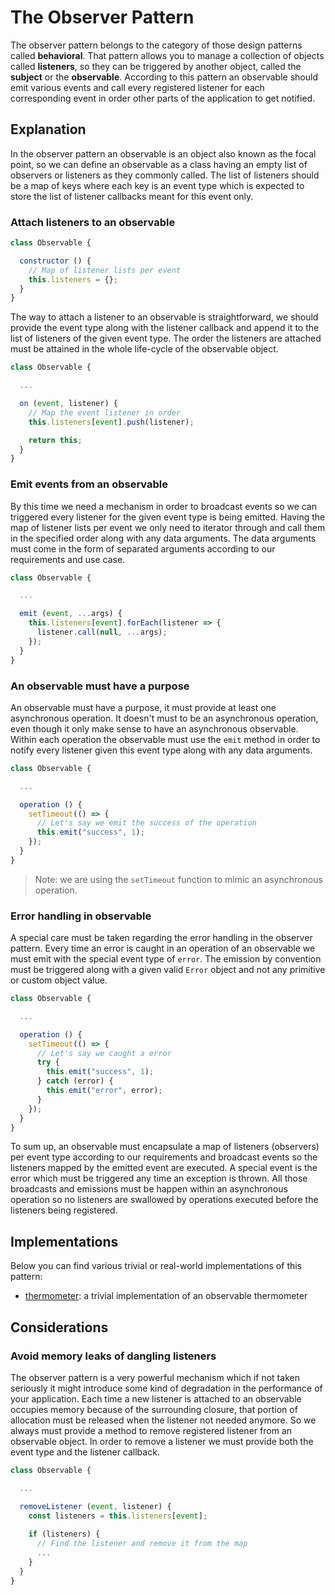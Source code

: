 # The Observer Pattern #

The observer pattern belongs to the category of those design patterns called **behavioral**. That pattern allows you to manage a collection of objects called **listeners**, so they can be triggered by another object, called the **subject** or the **observable**. According to this pattern an observable should emit various events and call every registered listener for each corresponding event in order other parts of the application to get notified.

## Explanation ##

In the observer pattern an observable is an object also known as the focal point, so we can define an observable as a class having an empty list of observers or listeners as they commonly called. The list of listeners should be a map of keys where each key is an event type which is expected to store the list of listener callbacks meant for this event only.

### Attach listeners to an observable ###

```javascript
class Observable {

  constructor () {
    // Map of listener lists per event
    this.listeners = {};
  }
}
```

The way to attach a listener to an observable is straightforward, we should provide the event type along with the listener callback and append it to the list of listeners of the given event type. The order the listeners are attached must be attained in the whole life-cycle of the observable object.

```javascript
class Observable {

  ...

  on (event, listener) {
    // Map the event listener in order
    this.listeners[event].push(listener);

    return this;
  }
}
```

### Emit events from an observable ###

By this time we need a mechanism in order to broadcast events so we can triggered every listener for the given event type is being emitted. Having the map of listener lists per event we only need to iterator through and call them in the specified order along with any data arguments. The data arguments must come in the form of separated arguments according to our requirements and use case.

```javascript
class Observable {

  ...

  emit (event, ...args) {
    this.listeners[event].forEach(listener => {
      listener.call(null, ...args);
    });
  }
} 
```

### An observable must have a purpose ###

An observable must have a purpose, it must provide at least one asynchronous operation. It doesn't must to be an asynchronous operation, even though it only make sense to have an asynchronous observable. Within each operation the observable must use the `emit` method in order to notify every listener given this event type along with any data arguments.

```javascript
class Observable {

  ...

  operation () {
    setTimeout(() => {
      // Let's say we emit the success of the operation
      this.emit("success", 1);
    });
  }
}
```

> Note: we are using the `setTimeout` function to mimic an asynchronous operation.

### Error handling in observable ###

A special care must be taken regarding the error handling in the observer pattern. Every time an error is caught in an operation of an observable we must emit with the special event type of `error`. The emission by convention must be triggered along with a given valid `Error` object and not any primitive or custom object value.

```javascript
class Observable {

  ...

  operation () {
    setTimeout(() => {
      // Let's say we caught a error
      try {
        this.emit("success", 1);
      } catch (error) {
        this.emit("error", error);
      }
    });
  }
}
```

To sum up, an observable must encapsulate a map of listeners (observers) per event type according to our requirements and broadcast events so the listeners mapped by the emitted event are executed. A special event is the error which must be triggered any time an exception is thrown. All those broadcasts and emissions must be happen within an asynchronous operation so no listeners are swallowed by operations executed before the listeners being registered.

## Implementations ##

Below you can find various trivial or real-world implementations of this pattern:

* [thermometer](thermometer.js): a trivial implementation of an observable thermometer

## Considerations ##

### Avoid memory leaks of dangling listeners ###

The observer pattern is a very powerful mechanism which if not taken seriously it might introduce some kind of degradation in the performance of your application. Each time a new listener is attached to an observable occupies memory because of the surrounding closure, that portion of allocation must be released when the listener not needed anymore. So we always must provide a method to remove registered listener from an observable object. In order to remove a listener we must provide both the event type and the listener callback.

```javascript
class Observable {

  ...

  removeListener (event, listener) {
    const listeners = this.listeners[event];
    
    if (listeners) {
      // Find the listener and remove it from the map
      ...
    }
  }
}
```
